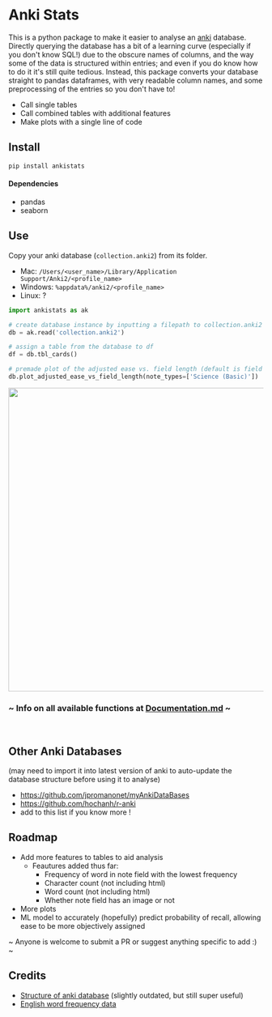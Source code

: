 # Anki Stats
This is a python package to make it easier to analyse an [anki](https://apps.ankiweb.net/) database. Directly querying the database has a bit of a learning curve (especially if you don't know SQL!) due to the obscure names of columns, and the way some of the data is structured within entries; and even if you do know how to do it it's still quite tedious. Instead, this package converts your database straight to pandas dataframes, with very readable column names, and some preprocessing of the entries so you don't have to!

- Call single tables
- Call combined tables with additional features
- Make plots with a single line of code

## Install
```shell
pip install ankistats
```
#### Dependencies
- pandas
- seaborn

## Use
Copy your anki database (`collection.anki2`) from its folder.
- Mac: `/Users/<user_name>/Library/Application Support/Anki2/<profile_name>`
- Windows: `%appdata%/anki2/<profile_name>`
- Linux: ?
```py
import ankistats as ak

# create database instance by inputting a filepath to collection.anki2
db = ak.read('collection.anki2')

# assign a table from the database to df
df = db.tbl_cards()

# premade plot of the adjusted ease vs. field length (default is field 2; usually answer field)
db.plot_adjusted_ease_vs_field_length(note_types=['Science (Basic)'])
```
<img width=600 src="https://i.postimg.cc/4y9VhWtG/plot1.png">

<br>

### ~ Info on all available functions at [Documentation.md](./Documentation.md) ~

<br>

## Other Anki Databases
(may need to import it into latest version of anki to auto-update the database structure before using it to analyse)

- https://github.com/jpromanonet/myAnkiDataBases
- https://github.com/hochanh/r-anki
- add to this list if you know more !

## Roadmap
- Add more features to tables to aid analysis
  - Feautures added thus far:
    - Frequency of word in note field with the lowest frequency
    - Character count (not including html)
    - Word count (not including html)
    - Whether note field has an image or not
- More plots
- ML model to accurately (hopefully) predict probability of recall, allowing ease to be more objectively assigned

~ Anyone is welcome to submit a PR or suggest anything specific to add :) ~

## Credits
- [Structure of anki database](https://github.com/ankidroid/Anki-Android/wiki/Database-Structure) (slightly outdated, but still super useful)
- [English word frequency data](https://www.kaggle.com/rtatman/english-word-frequency)
